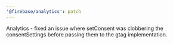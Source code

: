 ```yaml
---
'@firebase/analytics': patch
---
```


Analytics - fixed an issue where setConsent was clobbering the consentSettings before passing them to the gtag implementation.
